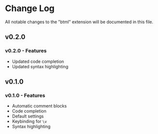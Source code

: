 # Change Log

All notable changes to the "btml" extension will be documented in this file.

## v0.2.0

### v0.2.0 - Features

- Updated code completion
- Updated syntax highlighting

## v0.1.0

### v0.1.0 - Features

- Automatic comment blocks
- Code completion
- Default settings
- Keybinding for `\v`
- Syntax highlighting